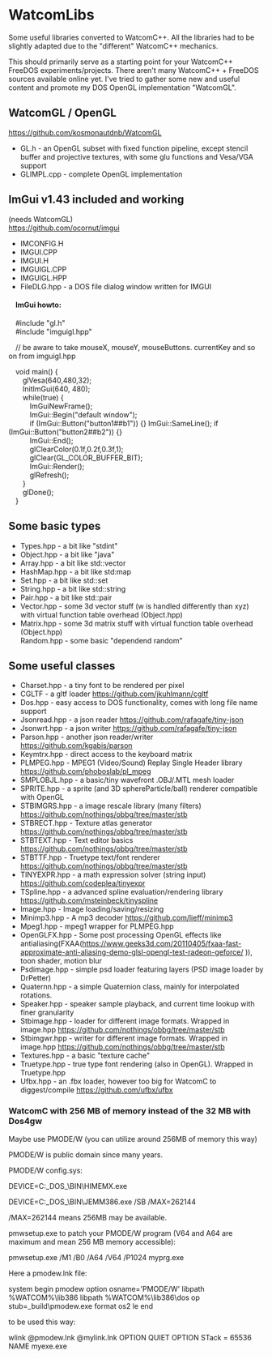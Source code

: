 # WatcomLibs
Some useful libraries converted to WatcomC++.
All the libraries had to be slightly adapted due to the "different" WatcomC++ mechanics.

This should primarily serve as a starting point for your WatcomC++ FreeDOS experiments/projects. There aren't many WatcomC++ + FreeDOS sources available online yet. I've tried to gather some new and useful content and promote my DOS OpenGL implementation "WatcomGL".

## WatcomGL / OpenGL
https://github.com/kosmonautdnb/WatcomGL
- GL.h  - an OpenGL subset with fixed function pipeline, except stencil buffer and projective textures, with some glu functions and Vesa/VGA support  
- GLIMPL.cpp - complete OpenGL implementation  

## ImGui v1.43 included and working
(needs WatcomGL)  
https://github.com/ocornut/imgui  
- IMCONFIG.H  
- IMGUI.CPP  
- IMGUI.H  
- IMGUIGL.CPP  
- IMGUIGL.HPP  
- FileDLG.hpp - a DOS file dialog window written for IMGUI  

#### &emsp;ImGui howto:
&emsp;#include "gl.h"  
&emsp;#include "imguigl.hpp"  

&emsp;// be aware to take mouseX, mouseY, mouseButtons. currentKey and so on from imguigl.hpp  

&emsp;void main() {  
&emsp;&emsp;glVesa(640,480,32);  
&emsp;&emsp;InitImGui(640, 480);  
&emsp;&emsp;while(true) {  
&emsp;&emsp;&emsp;ImGuiNewFrame();  
&emsp;&emsp;&emsp;ImGui::Begin("default window");  
&emsp;&emsp;&emsp;if (ImGui::Button("button1##b1")) {} ImGui::SameLine();  if (ImGui::Button("button2##b2")) {}  
&emsp;&emsp;&emsp;ImGui::End();  
&emsp;&emsp;&emsp;glClearColor(0.1f,0.2f,0.3f,1);  
&emsp;&emsp;&emsp;glClear(GL_COLOR_BUFFER_BIT);  
&emsp;&emsp;&emsp;ImGui::Render();  
&emsp;&emsp;&emsp;glRefresh();  
&emsp;&emsp;}  
&emsp;&emsp;glDone();  
&emsp;}  

## Some basic types
- Types.hpp - a bit like "stdint"   
- Object.hpp - a bit like "java"  
- Array.hpp - a bit like std::vector  
- HashMap.hpp - a bit like std:map   
- Set.hpp - a bit like std::set
- String.hpp - a bit like std::string  
- Pair.hpp - a bit like std::pair  
- Vector.hpp - some 3d vector stuff (w is handled differently than xyz) with virtual function table overhead (Object.hpp)  
- Matrix.hpp - some 3d matrix stuff with virtual function table overhead (Object.hpp)  
Random.hpp - some basic "dependend random"

## Some useful classes
- Charset.hpp - a tiny font to be rendered per pixel
- CGLTF - a gltf loader https://github.com/jkuhlmann/cgltf 
- Dos.hpp - easy access to DOS functionality, comes with long file name support  
- Jsonread.hpp - a json reader https://github.com/rafagafe/tiny-json  
- Jsonwrt.hpp - a json writer https://github.com/rafagafe/tiny-json  
- Parson.hpp - another json reader/writer https://github.com/kgabis/parson
- Keymtrx.hpp - direct access to the keyboard matrix  
- PLMPEG.hpp - MPEG1 (Video/Sound) Replay Single Header library https://github.com/phoboslab/pl_mpeg  
- SMPLOBJL.hpp - a basic/tiny wavefront .OBJ/.MTL mesh loader  
- SPRITE.hpp - a sprite (and 3D sphereParticle/ball) renderer compatible with OpenGL  
- STBIMGRS.hpp - a image rescale library (many filters)  https://github.com/nothings/obbg/tree/master/stb  
- STBRECT.hpp - Texture atlas generator  https://github.com/nothings/obbg/tree/master/stb  
- STBTEXT.hpp - Text editor basics  https://github.com/nothings/obbg/tree/master/stb  
- STBTTF.hpp - Truetype text/font renderer  https://github.com/nothings/obbg/tree/master/stb  
- TINYEXPR.hpp - a math expression solver (string input)  https://github.com/codeplea/tinyexpr  
- TSpline.hpp - a advanced spline evaluation/rendering library https://github.com/msteinbeck/tinyspline
-  Image.hpp - Image loading/saving/resizing  
- Minimp3.hpp - A mp3 decoder  https://github.com/lieff/minimp3  
- Mpeg1.hpp - mpeg1 wrapper for PLMPEG.hpp
- OpenGLFX.hpp - Some post processing OpenGL effects like antialiasing(FXAA(https://www.geeks3d.com/20110405/fxaa-fast-approximate-anti-aliasing-demo-glsl-opengl-test-radeon-geforce/ )), toon shader, motion blur
- Psdimage.hpp - simple psd loader featuring layers  (PSD image loader by DrPetter)  
- Quaternn.hpp - a simple Quaternion class, mainly for interpolated rotations.  
- Speaker.hpp - speaker sample playback, and current time lookup with finer granularity  
- Stbimage.hpp - loader for different image formats. Wrapped in image.hpp  https://github.com/nothings/obbg/tree/master/stb  
- Stbimgwr.hpp - writer for different image formats. Wrapped in image.hpp  https://github.com/nothings/obbg/tree/master/stb  
- Textures.hpp - a basic "texture cache"  
- Truetype.hpp - true type font rendering (also in OpenGL). Wrapped in Truetype.hpp  
- Ufbx.hpp - an .fbx loader, however too big for WatcomC to diggest/compile https://github.com/ufbx/ufbx   

### WatcomC with 256 MB of memory instead of the 32 MB with Dos4gw

Maybe use PMODE/W (you can utilize around 256MB of memory this way)

PMODE/W is public domain since many years.

PMODE/W config.sys:

DEVICE=C:\_DOS_\BIN\HIMEMX.exe

DEVICE=C:\_DOS_\BIN\JEMM386.exe  /SB /MAX=262144

/MAX=262144 means 256MB may be available.

pmwsetup.exe to patch your PMODE/W program (V64 and A64 are maximum and mean 256 MB memory accessible):

pmwsetup.exe /M1 /B0 /A64 /V64 /P1024 myprg.exe

Here a pmodew.lnk file:

system begin pmodew
    option osname='PMODE/W'
    libpath %WATCOM%\lib386
    libpath %WATCOM%\lib386\dos
    op stub=_build\pmodew.exe
    format os2 le
end

to be used this way:

wlink @pmodew.lnk @mylink.lnk OPTION QUIET OPTION STack = 65536 NAME myexe.exe

